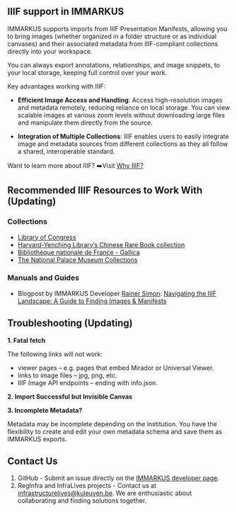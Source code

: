 ## IIIF support in IMMARKUS

IMMARKUS supports imports from IIIF Presentation Manifests, allowing you to bring images (whether organized in a folder structure or as individual canvases) and their associated metadata from IIIF-compliant collections directly into your workspace.

You can always export annotations, relationships, and image snippets, to your local storage, keeping full control over your work.

Key advantages working with IIIF:

* **Efficient Image Access and Handling**: Access high-resolution images and metadata remotely, reducing reliance on local storage. You can view scalable images at various zoom levels without downloading large files and manipulate them directly from the source.

* **Integration of Multiple Collections**: IIIF enables users to easily integrate image and metadata sources from different collections as they all follow a shared, interoperable standard.

Want to learn more about IIIF? ➡️Visit [Why IIIF?](https://iiif.io/get-started/why-iiif/#:~:text=IIIF%20is%20a%20set%20of%20open%20standards%20for,backed%20by%20a%20consortium%20of%20leading%20cultural%20institutions)

## Recommended IIIF Resources to Work With (Updating)

### Collections
* [Library of Congress](https://www.loc.gov/search/?q=)
* [Harvard-Yenching Library’s Chinese Rare Book collection](https://curiosity.lib.harvard.edu/chinese-rare-books)
* [Bibliothèque nationale de France - Gallica](https://gallica.bnf.fr/accueil/fr/html/accueil-fr)
* [The National Palace Museum Collections](https://digitalarchive.npm.gov.tw/Collection)

### Manuals and Guides
* Blogpost by IMMARKUS Developer [Rainer Simon](https://rainersimon.io/): [Navigating the IIIF Landscape: A Guide to Finding Images & Manifests](https://liiive.now/blog/2025-02-navigating-the-iiif-landscape/)

## Troubleshooting (Updating)

**1. Fatal fetch**

The following links will not work:
- viewer pages – e.g. pages that embed Mirador or Universal Viewer.
- links to image files – jpg, png, etc.
- IIIF Image API endpoints – ending with info.json.

**2. Import Successful but Invisible Canvas**

**3. Incomplete Metadata?** 

Metadata may be incomplete depending on the institution. You have the flexibility to create and edit your own metadata schema and save them as IMMARKUS exports.

## Contact Us
1. GitHub - Submit an issue directly on the [IMMARKUS developer page](https://github.com/rsimon/immarkus/issues).
2. RegInfra and InfraLives projects - Contact us at infrastructurelives@kuleuven.be. We are enthusiastic about collaborating and finding solutions together.